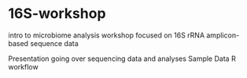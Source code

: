 # 16S-workshop
intro to microbiome analysis workshop focused on 16S rRNA amplicon-based sequence data

Presentation going over sequencing data and analyses
Sample Data
R workflow
